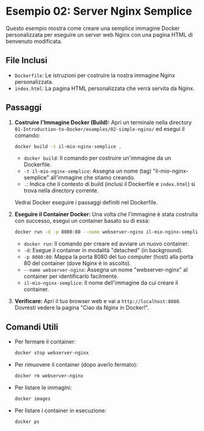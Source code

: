 # Esempio 02: Server Nginx Semplice

Questo esempio mostra come creare una semplice immagine Docker personalizzata per eseguire un server web Nginx con una pagina HTML di benvenuto modificata.

## File Inclusi

- `Dockerfile`: Le istruzioni per costruire la nostra immagine Nginx personalizzata.
- `index.html`: La pagina HTML personalizzata che verrà servita da Nginx.

## Passaggi

1.  **Costruire l'Immagine Docker (Build):**
    Apri un terminale nella directory `01-Introduction-to-Docker/examples/02-simple-nginx/` ed esegui il comando:
    ```bash
    docker build -t il-mio-nginx-semplice .
    ```
    - `docker build`: Il comando per costruire un'immagine da un Dockerfile.
    - `-t il-mio-nginx-semplice`: Assegna un nome (tag) "il-mio-nginx-semplice" all'immagine che stiamo creando.
    - `.`: Indica che il contesto di build (inclusi il Dockerfile e `index.html`) si trova nella directory corrente.

    Vedrai Docker eseguire i passaggi definiti nel Dockerfile.

2.  **Eseguire il Container Docker:**
    Una volta che l'immagine è stata costruita con successo, esegui un container basato su di essa:
    ```bash
    docker run -d -p 8080:80 --name webserver-nginx il-mio-nginx-semplice
    ```
    - `docker run`: Il comando per creare ed avviare un nuovo container.
    - `-d`: Esegue il container in modalità "detached" (in background).
    - `-p 8080:80`: Mappa la porta 8080 del tuo computer (host) alla porta 80 del container (dove Nginx è in ascolto).
    - `--name webserver-nginx`: Assegna un nome "webserver-nginx" al container per identificarlo facilmente.
    - `il-mio-nginx-semplice`: Il nome dell'immagine da cui creare il container.

3.  **Verificare:**
    Apri il tuo browser web e vai a `http://localhost:8080`. Dovresti vedere la pagina "Ciao da Nginx in Docker!".

## Comandi Utili

-   Per fermare il container:
    ```bash
    docker stop webserver-nginx
    ```
-   Per rimuovere il container (dopo averlo fermato):
    ```bash
    docker rm webserver-nginx
    ```
-   Per listare le immagini:
    ```bash
    docker images
    ```
-   Per listare i container in esecuzione:
    ```bash
    docker ps
    ```

